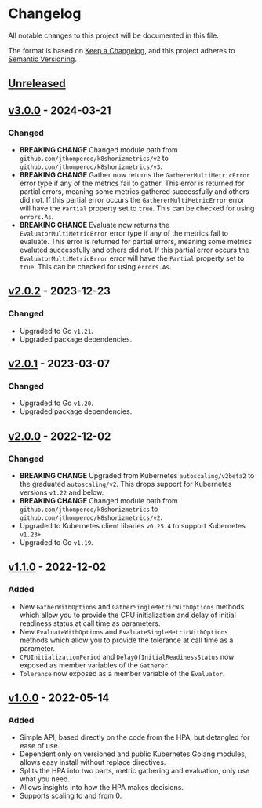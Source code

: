 # Changelog
All notable changes to this project will be documented in this file.

The format is based on [Keep a Changelog](https://keepachangelog.com/en/1.0.0/),
and this project adheres to [Semantic Versioning](https://semver.org/spec/v2.0.0.html).

## [Unreleased]

## [v3.0.0] - 2024-03-21
### Changed
- **BREAKING CHANGE** Changed module path from `github.com/jthomperoo/k8shorizmetrics/v2` to
`github.com/jthomperoo/k8shorizmetrics/v3`.
- **BREAKING CHANGE** Gather now returns the `GathererMultiMetricError` error type if any of the metrics fail to
gather. This error is returned for partial errors, meaning some metrics gathered successfully and others did not.
If this partial error occurs the `GathererMultiMetricError` error will have the `Partial` property set to `true`. This
can be checked for using `errors.As`.
- **BREAKING CHANGE** Evaluate now returns the `EvaluatorMultiMetricError` error type if any of the metrics fail to
evaluate. This error is returned for partial errors, meaning some metrics evaluted successfully and others did not.
If this partial error occurs the `EvaluatorMultiMetricError` error will have the `Partial` property set to `true`. This
can be checked for using `errors.As`.

## [v2.0.2] - 2023-12-23
### Changed
- Upgraded to Go `v1.21`.
- Upgraded package dependencies.

## [v2.0.1] - 2023-03-07
### Changed
- Upgraded to Go `v1.20`.
- Upgraded package dependencies.

## [v2.0.0] - 2022-12-02
### Changed
- **BREAKING CHANGE** Upgraded from Kubernetes `autoscaling/v2beta2` to the graduated `autoscaling/v2`. This drops
support for Kubernetes versions `v1.22` and below.
- **BREAKING CHANGE** Changed module path from `github.com/jthomperoo/k8shorizmetrics` to
`github.com/jthomperoo/k8shorizmetrics/v2`.
- Upgraded to Kubernetes client libaries `v0.25.4` to support Kubernetes `v1.23+`.
- Upgraded to Go `v1.19`.


## [v1.1.0] - 2022-12-02
### Added
- New `GatherWithOptions` and `GatherSingleMetricWithOptions` methods which allow you to provide the CPU initialization
and delay of initial readiness status at call time as parameters.
- New `EvaluateWithOptions` and `EvaluateSingleMetricWithOptions` methods which allow you to provide the tolerance at
call time as a parameter.
- `CPUInitializationPeriod` and `DelayOfInitialReadinessStatus` now exposed as member variables of the `Gatherer`.
- `Tolerance` now exposed as a member variable of the `Evaluator`.

## [v1.0.0] - 2022-05-14
### Added
- Simple API, based directly on the code from the HPA, but detangled for ease of use.
- Dependent only on versioned and public Kubernetes Golang modules, allows easy install without replace directives.
- Splits the HPA into two parts, metric gathering and evaluation, only use what you need.
- Allows insights into how the HPA makes decisions.
- Supports scaling to and from 0.

[Unreleased]: https://github.com/jthomperoo/k8shorizmetrics/compare/v3.0.0...HEAD
[v3.0.0]: https://github.com/jthomperoo/k8shorizmetrics/compare/v2.0.2...v3.0.0
[v2.0.2]: https://github.com/jthomperoo/k8shorizmetrics/compare/v2.0.1...v2.0.2
[v2.0.1]: https://github.com/jthomperoo/k8shorizmetrics/compare/v2.0.0...v2.0.1
[v2.0.0]: https://github.com/jthomperoo/k8shorizmetrics/compare/v1.1.0...v2.0.0
[v1.1.0]: https://github.com/jthomperoo/k8shorizmetrics/compare/v1.0.0...v1.1.0
[v1.0.0]: https://github.com/jthomperoo/k8shorizmetrics/releases/tag/v1.0.0
